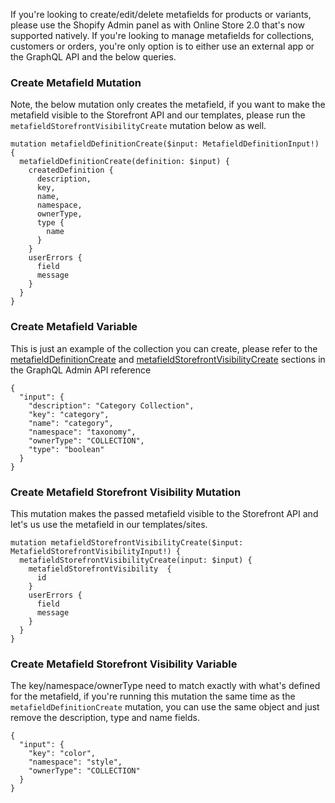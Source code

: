 If you're looking to create/edit/delete metafields for products or variants,
please use the Shopify Admin panel as with Online Store 2.0 that's now supported natively.
If you're looking to manage metafields for collections, customers or orders,
you're only option is to either use an external app or the GraphQL API and
the below queries.

### Create Metafield Mutation
Note, the below mutation only creates the metafield, if you want to make the metafield visible to the Storefront API and our templates, please run the ```metafieldStorefrontVisibilityCreate``` mutation below as well.

```
mutation metafieldDefinitionCreate($input: MetafieldDefinitionInput!) {
  metafieldDefinitionCreate(definition: $input) {
    createdDefinition {
      description,
      key,
      name,
      namespace,
      ownerType,
      type {
        name
      }
    }
    userErrors {
      field
      message
    }
  }
}
```

### Create Metafield Variable
This is just an example of the collection you can create, please refer to the
[metafieldDefinitionCreate](https://shopify.dev/api/admin-graphql/2022-01/mutations/metafieldDefinitionCreate) and [metafieldStorefrontVisibilityCreate](https://shopify.dev/api/admin-graphql/2022-01/mutations/metafieldStorefrontVisibilityCreate) sections in the GraphQL Admin API reference
```
{
  "input": {
    "description": "Category Collection",
    "key": "category",
    "name": "category",
    "namespace": "taxonomy",
    "ownerType": "COLLECTION",
    "type": "boolean"
  }
}
```

### Create Metafield Storefront Visibility Mutation
This mutation makes the passed metafield visible to the Storefront API and
let's us use the metafield in our templates/sites.
```
mutation metafieldStorefrontVisibilityCreate($input: MetafieldStorefrontVisibilityInput!) {
  metafieldStorefrontVisibilityCreate(input: $input) {
    metafieldStorefrontVisibility  {
      id
    }
    userErrors {
      field
      message
    }
  }
}
```

### Create Metafield Storefront Visibility Variable
The key/namespace/ownerType need to match exactly with what's defined for the metafield,
if you're running this mutation the same time as the ```metafieldDefinitionCreate```
mutation, you can use the same object and just remove the description, type and name fields.
```
{
  "input": {
    "key": "color",
    "namespace": "style",
    "ownerType": "COLLECTION"
  }
}
```

